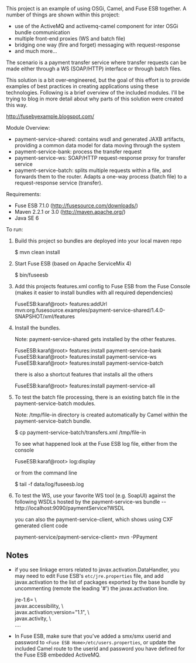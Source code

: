 This project is an example of using OSGi, Camel, and Fuse ESB together.
A number of things are shown within this project:

* use of the ActiveMQ and activemq-camel component for inter OSGi bundle communication
* multiple front-end proxies (WS and batch file)
* bridging one way (fire and forget) messaging with request-response
* and much more...

The scenario is a payment transfer service where transfer requests can be made
either through a WS (SOAP/HTTP) interface or through batch files.

This solution is a bit over-engineered, but the goal of this effort is to
provide examples of best practices in creating applications using these
technologies. Following is a brief overview of the included modules. I'll
be trying to blog in more detail about why parts of this solution were created
this way.

http://fusebyexample.blogspot.com/

Module Overview:

* payment-service-shared: contains wsdl and generated JAXB artifacts, providing
  a common data model for data moving through the system
* payment-service-bank: process the transfer request
* payment-service-ws: SOAP/HTTP request-response proxy for transfer service
* payment-service-batch: splits multiple requests within a file, and forwards
  them to the router. Adapts a one-way process (batch file) to a
  request-response service (transfer).

Requirements:

* Fuse ESB 7.1.0 (http://fusesource.com/downloads/)
* Maven 2.2.1 or 3.0 (http://maven.apache.org/)
* Java SE 6

To run:

1) Build this project so bundles are deployed into your local maven repo

    <project home> $ mvn clean install

2) Start Fuse ESB (based on Apache ServiceMix 4)

    <Fuse ESB home> $ bin/fuseesb

3) Add this projects features.xml config to Fuse ESB from the Fuse
   Console (makes it easier to install bundles with all required dependencies)

    FuseESB:karaf@root> features:addUrl mvn:org.fusesource.examples/payment-service-shared/1.4.0-SNAPSHOT/xml/features

4) Install the bundles.

   Note: payment-service-shared gets installed by the other features.

    FuseESB:karaf@root> features:install payment-service-bank
    FuseESB:karaf@root> features:install payment-service-ws
    FuseESB:karaf@root> features:install payment-service-batch

   there is also a shortcut features that installs all the others

    FuseESB:karaf@root> features:install payment-service-all

5) To test the batch file processing, there is an existing batch file in the
   payment-service-batch modules.

   Note: <Fuse ESB Home>/tmp/file-in directory is created automatically by
         Camel within the payment-service-batch bundle.

    <project home> $ cp payment-service-batch/transfers.xml <Fuse ESB home>/tmp/file-in

   To see what happened look at the Fuse ESB log file, either from the console

    FuseESB:karaf@root> log:display

   or from the command line

    <Fuse ESB home> $ tail -f data/log/fuseesb.log

6) To test the WS, use your favorite WS tool (e.g. SoapUI) against the following
   WSDLs hosted by the payment-service-ws bundle -- http://localhost:9090/paymentService?WSDL

   you can also the payment-service-client, which shows using CXF generated
   client code

    payment-service/payment-service-client> mvn -PPayment

## Notes

* if you see linkage errors related to javax.activation.DataHandler, you may need to edit Fuse ESB's
 `etc/jre.properties` file, and add javax.activation to the list of packages exported by the base
 bundle by uncommenting (remote the leading '#') the javax.activation line.

    jre-1.6= \  
      javax.accessibility, \  
      javax.activation;version="1.1", \  
      javax.activity, \  
      ....  

* In Fuse ESB, make sure that you've added a smx/smx userid and password to
 `<Fuse ESB Home>/etc/users.properties`, or update the included Camel route to the userid and
 password you have defined for the Fuse ESB embedded ActiveMQ.

